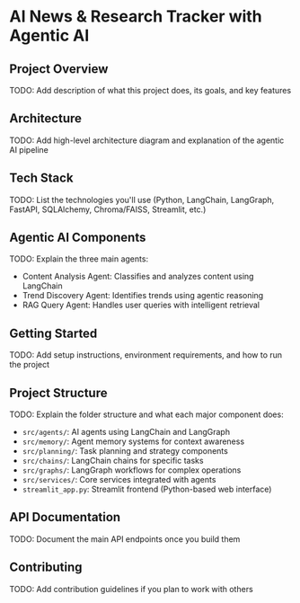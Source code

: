 # AI News & Research Tracker with Agentic AI

## Project Overview
TODO: Add description of what this project does, its goals, and key features

## Architecture
TODO: Add high-level architecture diagram and explanation of the agentic AI pipeline

## Tech Stack
TODO: List the technologies you'll use (Python, LangChain, LangGraph, FastAPI, SQLAlchemy, Chroma/FAISS, Streamlit, etc.)

## Agentic AI Components
TODO: Explain the three main agents:
- Content Analysis Agent: Classifies and analyzes content using LangChain
- Trend Discovery Agent: Identifies trends using agentic reasoning
- RAG Query Agent: Handles user queries with intelligent retrieval

## Getting Started
TODO: Add setup instructions, environment requirements, and how to run the project

## Project Structure
TODO: Explain the folder structure and what each major component does:
- `src/agents/`: AI agents using LangChain and LangGraph
- `src/memory/`: Agent memory systems for context awareness
- `src/planning/`: Task planning and strategy components
- `src/chains/`: LangChain chains for specific tasks
- `src/graphs/`: LangGraph workflows for complex operations
- `src/services/`: Core services integrated with agents
- `streamlit_app.py`: Streamlit frontend (Python-based web interface)

## API Documentation
TODO: Document the main API endpoints once you build them

## Contributing
TODO: Add contribution guidelines if you plan to work with others
